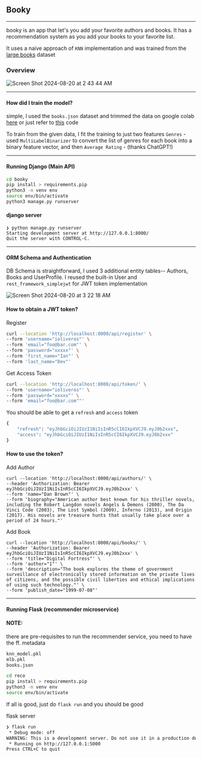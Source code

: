 ## Booky
----
booky is an app that let's you add your favorite authors and books. It has a recommendation system as you add your books to your favorite list.


It uses a naive approach of `KNN` implementation and was trained from the [large books](https://www.kaggle.com/datasets/opalskies/large-books-metadata-dataset-50-mill-entries?resource=download) dataset

### Overview

![Screen Shot 2024-08-20 at 2 43 44 AM](https://github.com/user-attachments/assets/e1359b4e-ad79-4a55-8537-15816052aff8)

----
#### How did I train the model?
simple, I used the `books.json` dataset and trimmed the data on google colab [here](https://www.kaggle.com/code/ioliveros/book-recommender-genre) or just refer to [this](https://github.com/ioliveros/booky/blob/main/reco/knn.py) code

To train from the given data, I fit the training to just two features 
`Genres` - used `MultiLabelBinarizer` to convert the list of genres for each book into a binary feature vector, and then `Average Rating` -  (thanks ChatGPT!)

--- 
#### Running Django (Main API)

```bash
cd booky
pip install > requirements.pip
python3 -m venv env
source env/bin/activate
python3 manage.py runserver
```
#### django server
```
❯ python manage.py runserver
Starting development server at http://127.0.0.1:8000/
Quit the server with CONTROL-C.
```
--- 
#### ORM Schema and Authentication
DB Schema is straightforward, I used 3 additional entity tables-- Authors, Books and UserProfile. I reused the built-in User and `rest_framework_simplejwt` for JWT token implementation

![Screen Shot 2024-08-20 at 3 22 18 AM](https://github.com/user-attachments/assets/466e369f-2da2-428c-9653-ba33510d5fba)


#### How to obtain a JWT token?

Register
```bash
curl --location 'http://localhost:8000/api/register' \
--form 'username="ioliveros"' \
--form 'email="foo@bar.com"' \
--form 'password="xxxxx"' \
--form 'first_name="Ian"' \
--form 'last_name="Dev"'
```
Get Access Token
```bash
curl --location 'http://localhost:8000/api/token/' \
--form 'username="ioliveros"' \
--form 'password="xxxxx"' \
--form 'email="foo@bar.com""'
```
You should be able to get a `refresh` and `access` token
```bash
{
    "refresh": "eyJhbGciOiJIUzI1NiIsInR5cCI6IkpXVCJ9.eyJ0b2xxx",
    "access": "eyJhbGciOiJIUzI1NiIsInR5cCI6IkpXVCJ9.eyJ0b2xxx"
}
```
#### How to use the token?
Add Author
```
curl --location 'http://localhost:8000/api/authors/' \
--header 'Authorization: Bearer eyJhbGciOiJIUzI1NiIsInR5cCI6IkpXVCJ9.eyJ0b2xxx' \
--form 'name="Dan Brown"' \
--form 'biography="American author best known for his thriller novels, including the Robert Langdon novels Angels & Demons (2000), The Da Vinci Code (2003), The Lost Symbol (2009), Inferno (2013), and Origin (2017). His novels are treasure hunts that usually take place over a period of 24 hours."'
```
Add Book
```
curl --location 'http://localhost:8000/api/books/' \
--header 'Authorization: Bearer eyJhbGciOiJIUzI1NiIsInR5cCI6IkpXVCJ9.eyJ0b2xxx' \
--form 'title="Digital Fortress"' \
--form 'author="1"' \
--form 'description="The book explores the theme of government surveillance of electronically stored information on the private lives of citizens, and the possible civil liberties and ethical implications of using such technology."' \
--form 'publish_date="1999-07-08"'
```

---
#### Running Flask (recommender microservice) 

#### NOTE: 
there are pre-requisites to run the recommender service, you need to have the ff. metadata
```bash
knn_model.pkl
mlb.pkl
books.json
```

```bash
cd reco
pip install > requirements.pip
python3 -m venv env
source env/bin/activate
```
If all is good, just do `flask run` and you should be good

flask server
```bash
❯ flask run
 * Debug mode: off
WARNING: This is a development server. Do not use it in a production deployment. Use a production WSGI server instead.
 * Running on http://127.0.0.1:5000
Press CTRL+C to quit
```
